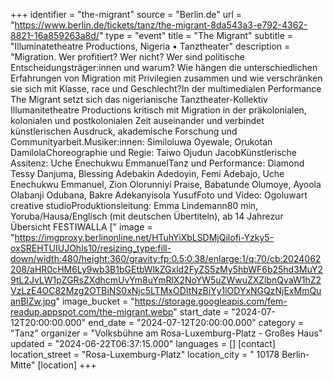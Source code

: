 +++
identifier = "the-migrant"
source = "Berlin.de"
url = "https://www.berlin.de/tickets/tanz/the-migrant-8da543a3-e792-4362-8821-16a859263a8d/"
type = "event"
title = "The Migrant"
subtitle = "Illuminatetheatre Productions, Nigeria • Tanztheater"
description = "Migration. Wer profitiert? Wer nicht? Wer sind politische Entscheidungsträger:innen und warum? Wie hängen die unterschiedlichen Erfahrungen von Migration mit Privilegien zusammen und wie verschränken sie sich mit Klasse, race und Geschlecht?In der multimedialen Performance The Migrant setzt sich das nigerianische Tanztheater-Kollektiv Illumanitetheatre Productions kritisch mit Migration in der präkolonialen, kolonialen und postkolonialen Zeit auseinander und verbindet künstlerischen Ausdruck, akademische Forschung und Communityarbeit.Musiker:innen: Similoluwa Oyewale, Orukotan DamilolaChoreographie und Regie: Taiwo Ojudun JacobKünstlerische Assitenz: Uche Enechukwu EmmanuelTanz und Performance: Diamond Tessy Danjuma, Blessing Adebakin Adedoyin, Femi Adebajo, Uche Enechukwu Emmanuel, Zion Olorunniyi Praise, Babatunde Olumoye, Ayoola Olabanji Odubana, Bakre Adekanyisola YusufFoto und Video: Ogoluwart creative studioProduktionsleitung: Emma Lindemann80 min, Yoruba/Hausa/Englisch (mit deutschen Übertiteln), ab 14 Jahrezur Übersicht FESTIWALLA ["
image = "https://imgproxy.berlinonline.net/HTuhYiXbLSDMjQilofi-Yzky5-oxSREHTUIUJOhls10/resizing_type:fill-down/width:480/height:360/gravity:fp:0.5:0.38/enlarge:1/q:70/cb:2024062208/aHR0cHM6Ly9wb3B1bGEtbWlkZGxld2FyZS5zMy5hbWF6b25hd3MuY29tL2JvLW1pZGRsZXdhcmUvYm8uYmRlX2NoYW5uZWwuZXZlbnQvaW1hZ2VzLzE4OC82Mzg2OTBiNS0xNjc5LTMxODItNzBiYy1lODYxNGQzNjExMmQuanBlZw.jpg"
image_bucket = "https://storage.googleapis.com/fem-readup.appspot.com/the-migrant.webp"
start_date = "2024-07-12T20:00:00.000"
end_date = "2024-07-12T20:00:00.000"
category = "Tanz"
organizer = "Volksbühne am Rosa-Luxemburg-Platz - Großes Haus"
updated = "2024-06-22T06:37:15.000"
languages = []
[contact]
location_street = "Rosa-Luxemburg-Platz"
location_city = " 10178 Berlin-Mitte"
[location]
+++